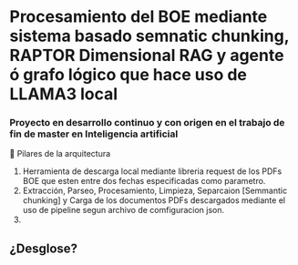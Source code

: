 
# Procesamiento del BOE mediante sistema basado semnatic chunking, RAPTOR Dimensional RAG y agente ó grafo lógico que hace uso de LLAMA3 local
### Proyecto en desarrollo continuo y con origen en el trabajo de fin de master en Inteligencia artificial

🚀 Pilares de la arquitectura

1. Herramienta de descarga local mediante libreria request de los PDFs BOE que esten entre dos fechas especificadas como parametro. 
2. Extracción, Parseo, Procesamiento, Limpieza, Separcaion [Semmantic chunking] y Carga de los documentos PDFs descargados mediante el uso de pipeline segun archivo de comfiguracion json. 
3.

## ¿Desglose?




